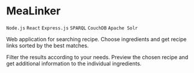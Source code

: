 # MeaLinker

`Node.js` `React` `Express.js` `SPARQL` `CouchDB` `Apache Solr`

Web application for searching recipe. Choose ingredients and get recipe links sorted by the best matches.

Filter the results according to your needs.
Preview the chosen recipe and get additional information to the individual ingredients.


